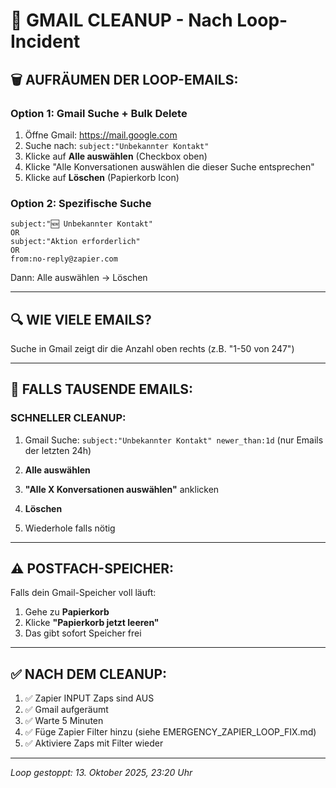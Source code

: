 # 📧 GMAIL CLEANUP - Nach Loop-Incident

## 🗑️ **AUFRÄUMEN DER LOOP-EMAILS:**

### **Option 1: Gmail Suche + Bulk Delete**

1. Öffne Gmail: https://mail.google.com
2. Suche nach: `subject:"Unbekannter Kontakt"`
3. Klicke auf **Alle auswählen** (Checkbox oben)
4. Klicke "Alle Konversationen auswählen die dieser Suche entsprechen"
5. Klicke auf **Löschen** (Papierkorb Icon)

### **Option 2: Spezifische Suche**

```
subject:"🆕 Unbekannter Kontakt"
OR
subject:"Aktion erforderlich"
OR
from:no-reply@zapier.com
```

Dann: Alle auswählen → Löschen

---

## 🔍 **WIE VIELE EMAILS?**

Suche in Gmail zeigt dir die Anzahl oben rechts (z.B. "1-50 von 247")

---

## 🚨 **FALLS TAUSENDE EMAILS:**

### **SCHNELLER CLEANUP:**

1. Gmail Suche: `subject:"Unbekannter Kontakt" newer_than:1d`
   (nur Emails der letzten 24h)

2. **Alle auswählen**

3. **"Alle X Konversationen auswählen"** anklicken

4. **Löschen**

5. Wiederhole falls nötig

---

## ⚠️ **POSTFACH-SPEICHER:**

Falls dein Gmail-Speicher voll läuft:

1. Gehe zu **Papierkorb**
2. Klicke **"Papierkorb jetzt leeren"**
3. Das gibt sofort Speicher frei

---

## ✅ **NACH DEM CLEANUP:**

1. ✅ Zapier INPUT Zaps sind AUS
2. ✅ Gmail aufgeräumt
3. ✅ Warte 5 Minuten
4. ✅ Füge Zapier Filter hinzu (siehe EMERGENCY_ZAPIER_LOOP_FIX.md)
5. ✅ Aktiviere Zaps mit Filter wieder

---

*Loop gestoppt: 13. Oktober 2025, 23:20 Uhr*
